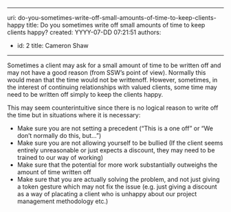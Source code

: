

---
uri: do-you-sometimes-write-off-small-amounts-of-time-to-keep-clients-happy
title: Do you sometimes write off small amounts of time to keep clients happy?
created: YYYY-07-DD 07:21:51
authors:
  - id: 2
    title: Cameron Shaw
---




<span class='intro'> ​Sometimes a client may ask for a small amount of time to be written off and may not have a good reason (from SSW’s point of view). Normally this would mean that the time would not be written​ off. However, sometimes, in the interest of continuing relationships with valued clients, some time may need to be written off simply to keep the clients happy.
<br> </span>

This may seem counterintuitive since there is no logical reason to write off the time but in situations where it is necessary&#58;<br> 
<ul><li>Make sure you are not setting a precedent (“This is a one off” or “We don’t normally do this, but...”) </li><li>Make sure you are not allowing yourself to be bullied (If the client seems entirely unreasonable or just expects a discount, they may need to be trained to our way of working) </li><li>Make sure that the potential for more work substantially outweighs the amount of time written off</li><li>Make sure that you are actually solving the problem, and not just giving a token gesture which may not fix the issue (e.g. just giving a discount as a way of placating a client who is unhappy about our project management methodology etc.) </li></ul>


